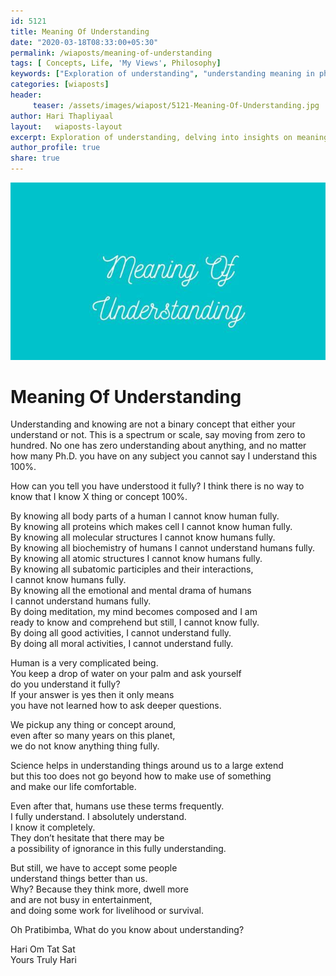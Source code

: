 ```yaml
--- 
id: 5121 
title: Meaning Of Understanding
date: "2020-03-18T08:33:00+05:30"
permalink: /wiaposts/meaning-of-understanding
tags: [ Concepts, Life, 'My Views', Philosophy]    
keywords: ["Exploration of understanding", "understanding meaning in philosophy", "poetic insights on understanding and knowledge", "philosophy of understanding and perception", "exploring understanding in philosophical context"]  
categories: [wiaposts] 
header:
     teaser: /assets/images/wiapost/5121-Meaning-Of-Understanding.jpg
author: Hari Thapliyaal 
layout:   wiaposts-layout
excerpt: Exploration of understanding, delving into insights on meaning and perception.
author_profile: true 
share: true 
---
```


![Meaning Of Understanding](/assets/images/wiapost/5121-Meaning-Of-Understanding.jpg)     
   
# Meaning Of Understanding
       
Understanding and knowing are not a binary concept that either your understand or not. This is a spectrum or scale, say moving from zero to hundred. No one has zero understanding about anything, and no matter how many Ph.D. you have on any subject you cannot say I understand this 100%.    
    
How can you tell you have understood it fully? I think there is no way to know that I know X thing or concept 100%.    
    
By knowing all body parts of a human I cannot know human fully.     
By knowing all proteins which makes cell I cannot know human fully.     
By knowing all molecular structures I cannot know humans fully.     
By knowing all biochemistry of humans I cannot understand humans fully.     
By knowing all atomic structures I cannot know humans fully.     
By knowing all subatomic participles and their interactions,     
I cannot know humans fully.     
By knowing all the emotional and mental drama of humans     
I cannot understand humans fully.     
By doing meditation, my mind becomes composed and I am     
ready to know and comprehend but still, I cannot know fully.     
By doing all good activities, I cannot understand fully.     
By doing all moral activities, I cannot understand fully.    
    
Human is a very complicated being.     
You keep a drop of water on your palm and ask yourself     
do you understand it fully?     
If your answer is yes then it only means     
you have not learned how to ask deeper questions.    
    
We pickup any thing or concept around,     
even after so many years on this planet,     
we do not know anything thing fully.    
    
Science helps in understanding things around us to a large extend     
but this too does not go beyond how to make use of something     
and make our life comfortable.    
    
Even after that, humans use these terms frequently.     
I fully understand. I absolutely understand.     
I know it completely.     
They don’t hesitate that there may be     
a possibility of ignorance in this fully understanding.    
    
But still, we have to accept some people     
understand things better than us.     
Why? Because they think more, dwell more     
and are not busy in entertainment,     
and doing some work for livelihood or survival.    
    
Oh Pratibimba, What do you know about understanding?    
    
Hari Om Tat Sat     
Yours Truly Hari    
